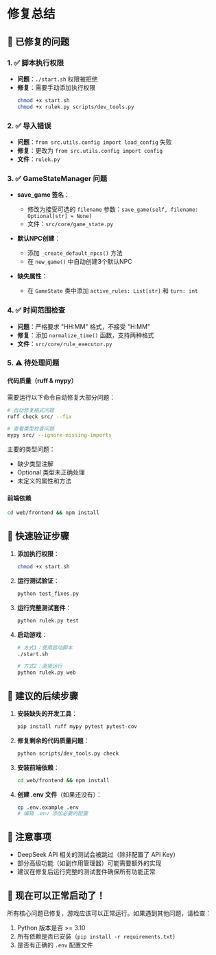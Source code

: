# 修复总结

## 🔧 已修复的问题

### 1. ✅ 脚本执行权限
- **问题**：`./start.sh` 权限被拒绝
- **修复**：需要手动添加执行权限
  ```bash
  chmod +x start.sh
  chmod +x rulek.py scripts/dev_tools.py
  ```

### 2. ✅ 导入错误
- **问题**：`from src.utils.config import load_config` 失败
- **修复**：更改为 `from src.utils.config import config`
- **文件**：`rulek.py`

### 3. ✅ GameStateManager 问题
- **save_game 签名**：
  - 修改为接受可选的 `filename` 参数：`save_game(self, filename: Optional[str] = None)`
  - 文件：`src/core/game_state.py`
  
- **默认NPC创建**：
  - 添加 `_create_default_npcs()` 方法
  - 在 `new_game()` 中自动创建3个默认NPC
  
- **缺失属性**：
  - 在 `GameState` 类中添加 `active_rules: List[str]` 和 `turn: int`

### 4. ✅ 时间范围检查
- **问题**：严格要求 "HH:MM" 格式，不接受 "H:MM"
- **修复**：添加 `normalize_time()` 函数，支持两种格式
- **文件**：`src/core/rule_executor.py`

### 5. ⚠️ 待处理问题

#### 代码质量（ruff & mypy）
需要运行以下命令自动修复大部分问题：
```bash
# 自动修复格式问题
ruff check src/ --fix

# 查看类型检查问题
mypy src/ --ignore-missing-imports
```

主要的类型问题：
- 缺少类型注解
- Optional 类型未正确处理
- 未定义的属性和方法

#### 前端依赖
```bash
cd web/frontend && npm install
```

## 📝 快速验证步骤

1. **添加执行权限**：
   ```bash
   chmod +x start.sh
   ```

2. **运行测试验证**：
   ```bash
   python test_fixes.py
   ```

3. **运行完整测试套件**：
   ```bash
   python rulek.py test
   ```

4. **启动游戏**：
   ```bash
   # 方式1：使用启动脚本
   ./start.sh
   
   # 方式2：直接运行
   python rulek.py web
   ```

## 🎯 建议的后续步骤

1. **安装缺失的开发工具**：
   ```bash
   pip install ruff mypy pytest pytest-cov
   ```

2. **修复剩余的代码质量问题**：
   ```bash
   python scripts/dev_tools.py check
   ```

3. **安装前端依赖**：
   ```bash
   cd web/frontend && npm install
   ```

4. **创建 .env 文件**（如果还没有）：
   ```bash
   cp .env.example .env
   # 编辑 .env 添加必要的配置
   ```

## 📌 注意事项

- DeepSeek API 相关的测试会被跳过（除非配置了 API Key）
- 部分高级功能（如副作用管理器）可能需要额外的实现
- 建议在修复后运行完整的测试套件确保所有功能正常

## 🚀 现在可以正常启动了！

所有核心问题已修复，游戏应该可以正常运行。如果遇到其他问题，请检查：
1. Python 版本是否 >= 3.10
2. 所有依赖是否已安装（`pip install -r requirements.txt`）
3. 是否有正确的 `.env` 配置文件
